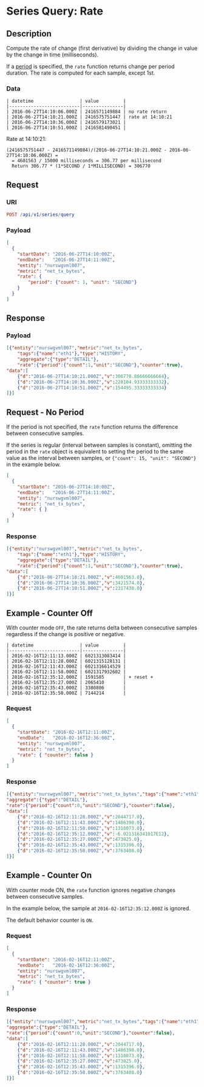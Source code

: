 # Series Query: Rate

## Description

Compute the rate of change (first derivative) by dividing the change in value by the change in time (milliseconds).

If a [period](../../../../api/data/series/period.md) is specified, the `rate` function returns change per period duration. The rate is computed for each sample, except 1st.

### Data

```ls
| datetime                 | value         |
|--------------------------|---------------|
| 2016-06-27T14:10:06.000Z | 2416571149884 | no rate return
| 2016-06-27T14:10:21.000Z | 2416575751447 | rate at 14:10:21
| 2016-06-27T14:10:36.000Z | 2416579173021 |
| 2016-06-27T14:10:51.000Z | 2416581490451 |
```

Rate at 14:10:21:

```ls
(2416575751447 - 2416571149884)/(2016-06-27T14:10:21.000Z - 2016-06-27T14:10:06.000Z) =
  = 4601563 / 15000 milliseconds = 306.77 per millisecond
  Return 306.77 * (1*SECOND / 1*MILLISECOND) = 306770
```

## Request

### URI

```elm
POST /api/v1/series/query
```

### Payload

```json
[
  {
    "startDate": "2016-06-27T14:10:00Z",
    "endDate":   "2016-06-27T14:11:00Z",
    "entity": "nurswgvml007",
    "metric": "net_tx_bytes",
    "rate": {
        "period": {"count": 1, "unit": "SECOND"}
    }
  }
]
```

## Response

### Payload

```json
[{"entity":"nurswgvml007","metric":"net_tx_bytes",
    "tags":{"name":"eth1"},"type":"HISTORY",
    "aggregate":{"type":"DETAIL"},
    "rate":{"period":{"count":1,"unit":"SECOND"},"counter":true},
"data":[
    {"d":"2016-06-27T14:10:21.000Z","v":306770.86666666664},
    {"d":"2016-06-27T14:10:36.000Z","v":228104.93333333332},
    {"d":"2016-06-27T14:10:51.000Z","v":154495.33333333334}
]}]
```

## Request - No Period

If the period is not specified, the `rate` function returns the difference between consecutive samples.

If the series is regular (interval between samples is constant), omitting the period in the `rate` object is equivalent to setting the period to the same value as the interval between samples, or  `{"count": 15, "unit": "SECOND"}` in the example below.

```json
[
  {
    "startDate": "2016-06-27T14:10:00Z",
    "endDate":   "2016-06-27T14:11:00Z",
    "entity": "nurswgvml007",
    "metric": "net_tx_bytes",
    "rate": { }
  }
]
```

### Response

```json
[{"entity":"nurswgvml007","metric":"net_tx_bytes",
    "tags":{"name":"eth1"},"type":"HISTORY",
    "aggregate":{"type":"DETAIL"},
    "rate":{"period":{"count":1,"unit":"SECOND"},"counter":true},
"data":[
    {"d":"2016-06-27T14:10:21.000Z","v":4601563.0},
    {"d":"2016-06-27T14:10:36.000Z","v":3421574.0},
    {"d":"2016-06-27T14:10:51.000Z","v":2317430.0}
]}]
```

## Example - Counter Off

With counter mode `OFF`, the rate returns delta between consecutive samples regardless if the change is positive or negative.

```ls
| datetime                 | value         |
|--------------------------|---------------|
| 2016-02-16T12:11:13.000Z | 6021313083414 |
| 2016-02-16T12:11:28.000Z | 6021315128131 |
| 2016-02-16T12:11:43.000Z | 6021316614529 |
| 2016-02-16T12:11:58.000Z | 6021317932602 |
| 2016-02-16T12:35:12.000Z | 1591585       | + reset +
| 2016-02-16T12:35:27.000Z | 2065410       |
| 2016-02-16T12:35:43.000Z | 3380806       |
| 2016-02-16T12:35:58.000Z | 7144214       |
```

### Request

```json
[
  {
    "startDate": "2016-02-16T12:11:00Z",
    "endDate":   "2016-02-16T12:36:00Z",
    "entity": "nurswgvml007",
    "metric": "net_tx_bytes",
    "rate": { "counter": false }
  }
]
```

### Response

```json
[{"entity":"nurswgvml007","metric":"net_tx_bytes","tags":{"name":"eth1"},"type":"HISTORY",
"aggregate":{"type":"DETAIL"},
"rate":{"period":{"count":0,"unit":"SECOND"},"counter":false},
"data":[
    {"d":"2016-02-16T12:11:28.000Z","v":2044717.0},
    {"d":"2016-02-16T12:11:43.000Z","v":1486398.0},
    {"d":"2016-02-16T12:11:58.000Z","v":1318073.0},
    {"d":"2016-02-16T12:35:12.000Z","v":-6.021316341017E12},
    {"d":"2016-02-16T12:35:27.000Z","v":473825.0},
    {"d":"2016-02-16T12:35:43.000Z","v":1315396.0},
    {"d":"2016-02-16T12:35:58.000Z","v":3763408.0}
]}]
```

## Example - Counter On

With counter mode ON, the `rate` function ignores negative changes between consecutive samples.

In the example below, the sample at `2016-02-16T12:35:12.000Z` is ignored.

The default behavior counter is `ON`.

### Request

```json
[
  {
    "startDate": "2016-02-16T12:11:00Z",
    "endDate":   "2016-02-16T12:36:00Z",
    "entity": "nurswgvml007",
    "metric": "net_tx_bytes",
    "rate": { "counter": true }
  }
]
```

### Response

```json
[{"entity":"nurswgvml007","metric":"net_tx_bytes","tags":{"name":"eth1"},"type":"HISTORY",
"aggregate":{"type":"DETAIL"},
"rate":{"period":{"count":0,"unit":"SECOND"},"counter":false},
"data":[
    {"d":"2016-02-16T12:11:28.000Z","v":2044717.0},
    {"d":"2016-02-16T12:11:43.000Z","v":1486398.0},
    {"d":"2016-02-16T12:11:58.000Z","v":1318073.0},
    {"d":"2016-02-16T12:35:27.000Z","v":473825.0},
    {"d":"2016-02-16T12:35:43.000Z","v":1315396.0},
    {"d":"2016-02-16T12:35:58.000Z","v":3763408.0}
]}]
```
